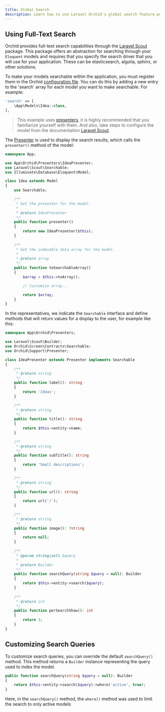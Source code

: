 ```yaml
---
title: Global Search
description: Learn how to use Laravel Orchid's global search feature powered by Laravel Scout to easily search and filter through large amounts of data in your administration-style applications.
---
```


## Using Full-Text Search

Orchid provides full-text search capabilities through the [Laravel Scout](https://github.com/laravel/scout) package.
This package offers an abstraction for searching through your `Eloquent` models and requires that you specify the search driver that you will use for your application.
These can be elasticsearch, algolia, sphinx, or other solutions.

To make your models searchable within the application, you must register them in the Orchid [configuration file](/en/docs/configuration).
You can do this by adding a new entry to the 'search' array for each model you want to make searchable. For example:

```php
'search' => [
    \App\Models\Idea::class,
],
```

> This example uses [presenters](/en/docs/presenters), it is highly recommended that you familiarize yourself with them. And also, take steps to configure the model from the documentation [Laravel Scout](https://github.com/laravel/scout).

The [Presenter](/en/docs/presenters) is used to display the search results, which calls the `presenter()` method of the model:

```php
namespace App;

use App\Orchid\Presenters\IdeaPresenter;
use Laravel\Scout\Searchable;
use Illuminate\Database\Eloquent\Model;

class Idea extends Model
{
    use Searchable;

    /**
     * Get the presenter for the model.
     *
     * @return IdeaPresenter
     */
    public function presenter()
    {
        return new IdeaPresenter($this);
    }
    
    /**
     * Get the indexable data array for the model.
     *
     * @return array
     */
    public function toSearchableArray()
    {
        $array = $this->toArray();

        // Customize array...

        return $array;
    }
}
```

In the representatives, we indicate the `Searchable` interface and define methods that will return values for a display to the user, for example like this:

```php
namespace App\Orchid\Presenters;

use Laravel\Scout\Builder;
use Orchid\Screen\Contracts\Searchable;
use Orchid\Support\Presenter;

class IdeaPresenter extends Presenter implements Searchable
{
    /**
     * @return string
     */
    public function label(): string
    {
        return 'Ideas';
    }

    /**
     * @return string
     */
    public function title(): string
    {
        return $this->entity->name;
    }

    /**
     * @return string
     */
    public function subTitle(): string
    {
        return 'Small descriptions';
    }

    /**
     * @return string
     */
    public function url(): string
    {
        return url('/');
    }

    /**
     * @return string
     */
    public function image(): ?string
    {
        return null;
    }
    
    /**
     * @param string|null $query
     *
     * @return Builder
     */
    public function searchQuery(string $query = null): Builder
    {
        return $this->entity->search($query);
    }
    
    /**
     * @return int
     */
    public function perSearchShow(): int
    {
        return 3;
    }
}
```

## Customizing Search Queries

To customize search queries, you can override the default `searchQuery()` method.
This method returns a `Builder` instance representing the query used to index the model.

```php
public function searchQuery(string $query = null): Builder
{
    return $this->entity->search($query)->where('active', true);
}
```

Here, in the `searchQuery()` method, the `where()` method was used to limit the search to only active models
